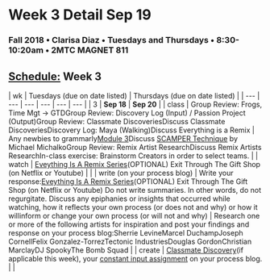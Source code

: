 # Week 3 Detail Sep 19

### Fall 2018 • Clarisa Diaz • Tuesdays and Thursdays • 8:30-10:20am • 2MTC MAGNET 811

## [Schedule:](./) Week 3

| wk | Tuesdays \(due on date listed\) | Thursdays \(due on date listed\) |
| --- | --- | --- | --- | --- | --- |
| 3 | **Sep 18** | **Sep 20** |
| class | Group Review: Frogs, Time Mgt -&gt; GTDGroup Review: Discovery Log \(Input\) / Passion Project \(Output\)Group Review: Classmate DiscoveriesDiscuss Classmate DiscoveriesDiscovery Log: Maya \(Walking\)Discuss Everything is a Remix | Any newbies to grammarly[Module 3](http://teaching.polishedsolid.com/ip/mod3/content/index.html)Discuss [SCAMPER Technique](https://www.mindtools.com/pages/article/newCT_02.htm) by Michael MichalkoGroup Review: Remix Artist ResearchDiscuss Remix Artists ResearchIn-class exercise: Brainstorm Creators in order to select teams. |
| watch | [Eveything Is A Remix Series](http://everythingisaremix.info/watch-the-series)\(OPTIONAL\) Exit Through The Gift Shop \(on Netflix or Youtube\) |  |
| write \(on your process blog\) | Write your response:[Eveything Is A Remix Series](http://everythingisaremix.info/watch-the-series)\(OPTIONAL\) Exit Through The Gift Shop \(on Netflix or Youtube\) Do not write summaries. In other words, do not regurgitate. Discuss any epiphanies or insights that occurred while watching, how it reflects your own process \(or does not and why\) or how it willinform or change your own process \(or will not and why\) | Research one or more of the following artists for inspiration and post your findings and response on your process blog:Sherrie LevineMarcel DuchampJoseph CornellFelix Gonzalez-TorrezTectonic IndustriesDouglas GordonChristian MarclayDJ SpookyThe Bomb Squad |
| create | [Classmate Discovery](../assignments/classmate-discovery.md)\(if applicable this week\), your [constant input assignment](../assignments/constant-input-or-output.md) on your process blog. |  |

